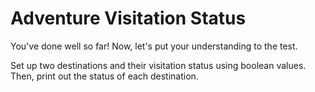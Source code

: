 # Adventure Visitation Status

You've done well so far! Now, let's put your understanding to the test.

Set up two destinations and their visitation status using boolean values. Then, print out the status of each destination.